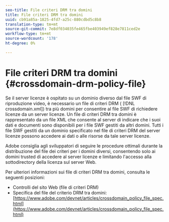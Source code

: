 ```yaml
---
seo-title: File criteri DRM tra domini
title: File criteri DRM tra domini
uuid: cb91a85a-1825-4fd7-a25c-880cdbd5c8b8
translation-type: tm+mt
source-git-commit: 7e8df034035fe465fbe403949ef828e7811ced2e
workflow-type: tm+mt
source-wordcount: '178'
ht-degree: 0%

---
```



# File criteri DRM tra domini {#crossdomain-drm-policy-file}

Se il server licenze è ospitato su un dominio diverso dal file SWF di riproduzione video, è necessario un file di criteri DRM ( [!DNL crossdomain.xml]) tra più domini per consentire al file SWF di richiedere licenze da un server licenze. Un file di criteri DRM tra domini è rappresentato da un file XML che consente al server di indicare che i suoi dati e documenti sono disponibili per i file SWF gestiti da altri domini. Tutti i file SWF gestiti da un dominio specificato nel file di criteri DRM del server licenze possono accedere ai dati o alle risorse da tale server licenze.

 Adobe consiglia agli sviluppatori di seguire le procedure ottimali durante la distribuzione del file dei criteri per i domini diversi, consentendo solo ai domini trusted di accedere al server licenze e limitando l&#39;accesso alla sottodirectory della licenza sul server Web.

Per ulteriori informazioni sui file di criteri DRM tra domini, consulta le seguenti posizioni:

* Controlli del sito Web (file di criteri DRM)
* Specifica del file del criterio DRM tra domini: [https://www.adobe.com/devnet/articles/crossdomain_policy_file_spec.html](https://www.adobe.com/devnet/articles/crossdomain_policy_file_spec.html)

